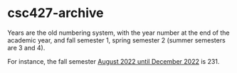 # csc427-archive

Years are the old numbering system, with the year number at the end of the academic year, and fall semester 1, spring semester 2 (summer semesters are 3 and 4).

For instance, the fall semester [August 2022 until December 2022](https://registrar.miami.edu/_assets/pdf/academic-calendar-fall-2022.pdf) is 231. 
